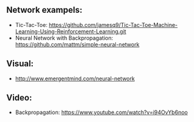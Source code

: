 ## Network exampels:
* Tic-Tac-Toe: https://github.com/jamesq9/Tic-Tac-Toe-Machine-Learning-Using-Reinforcement-Learning.git
* Neural Network with Backpropagation: https://github.com/mattm/simple-neural-network


## Visual:
* http://www.emergentmind.com/neural-network


## Video:
* Backpropagation: https://www.youtube.com/watch?v=i94OvYb6noo
